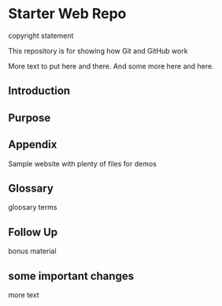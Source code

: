 # Starter Web Repo

copyright statement

This repository is for showing how Git and GitHub work

More text to put here and there. And some more here
and here.


## Introduction

## Purpose

## Appendix

Sample website with plenty of files for demos

## Glossary

gloosary terms

## Follow Up

bonus material

## some important changes

more text